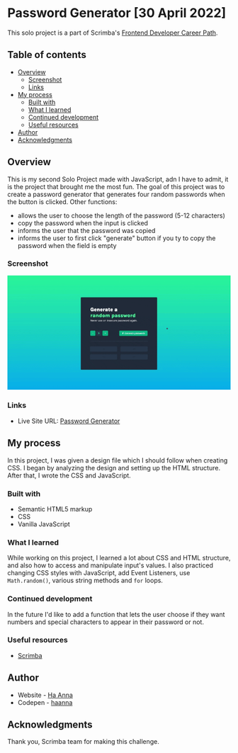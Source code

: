 # Password Generator [30 April 2022]

This solo project is a part of Scrimba's [Frontend Developer Career Path](https://scrimba.com/learn/frontend).

## Table of contents

- [Overview](#overview)
  - [Screenshot](#screenshot)
  - [Links](#links)
- [My process](#my-process)
  - [Built with](#built-with)
  - [What I learned](#what-i-learned)
  - [Continued development](#continued-development)
  - [Useful resources](#useful-resources)
- [Author](#author)
- [Acknowledgments](#acknowledgments)

## Overview

This is my second Solo Project made with JavaScript, adn I have to admit, it is the project that brought me the most fun. The goal of this project was to create a password generator that generates four random passwords when the button is clicked.
Other functions:

- allows the user to choose the length of the password (5-12 characters)
- copy the password when the input is clicked
- informs the user that the password was copied
- informs the user to first click "generate" button if you ty to copy the password when the field is empty

### Screenshot

![alt text](./gif_passwordgenerator.gif)

### Links

- Live Site URL: [Password Generator](https://ha-anna.github.io/Scrimba_Projects/Password_generator/)

## My process

In this project, I was given a design file which I should follow when creating CSS. I began by analyzing the design and setting up the HTML structure. After that, I wrote the CSS and JavaScript.

### Built with

- Semantic HTML5 markup
- CSS
- Vanilla JavaScript

### What I learned

While working on this project, I learned a lot about CSS and HTML structure, and also how to access and manipulate input's values. I also practiced changing CSS styles with JavaScript, add Event Listeners, use `Math.random()`, various string methods and `for` loops.

### Continued development

In the future I'd like to add a function that lets the user choose if they want numbers and special characters to appear in their password or not.

### Useful resources

- [Scrimba](https://www.scrimba.com)

## Author

- Website - [Ha Anna](https://haanna.com)
- Codepen - [haanna](https://codepen.io/haanna)

## Acknowledgments

Thank you, Scrimba team for making this challenge.
